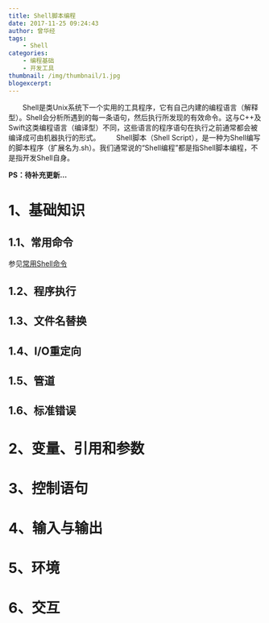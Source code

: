 ```yaml
---
title: Shell脚本编程
date: 2017-11-25 09:24:43
author: 曾华经
tags: 
	- Shell
categories: 
	- 编程基础
	- 开发工具
thumbnail: /img/thumbnail/1.jpg
blogexcerpt:
---
```

&emsp;&emsp;Shell是类Unix系统下一个实用的工具程序，它有自己内建的编程语言（解释型）。Shell会分析所遇到的每一条语句，然后执行所发现的有效命令。这与C++及Swift这类编程语言（编译型）不同，这些语言的程序语句在执行之前通常都会被编译成可由机器执行的形式。
&emsp;&emsp;Shell脚本（Shell Script），是一种为Shell编写的脚本程序（扩展名为.sh）。我们通常说的“Shell编程”都是指Shell脚本编程，不是指开发Shell自身。
<!--more-->

**PS：待补充更新...**

# 1、基础知识

## 1.1、常用命令
参见[常用Shell命令](/post/常用Shell命令)

## 1.2、程序执行

## 1.3、文件名替换

## 1.4、I/O重定向

## 1.5、管道

## 1.6、标准错误

# 2、变量、引用和参数

# 3、控制语句

# 4、输入与输出

# 5、环境

# 6、交互
